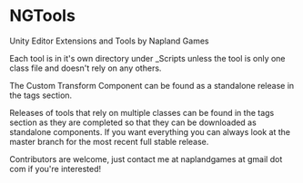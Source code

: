 # NGTools
Unity Editor Extensions and Tools by Napland Games  
  
Each tool is in it's own directory under _Scripts unless the tool is only one class file and doesn't rely on any others.  
  
The Custom Transform Component can be found as a standalone release in the tags section.  
  
Releases of tools that rely on multiple classes can be found in the tags section as they are completed so that they can be downloaded as standalone components. If you want everything you can always look at the master branch for the most recent full stable release.  
  
Contributors are welcome, just contact me at naplandgames at gmail dot com if you're interested!
